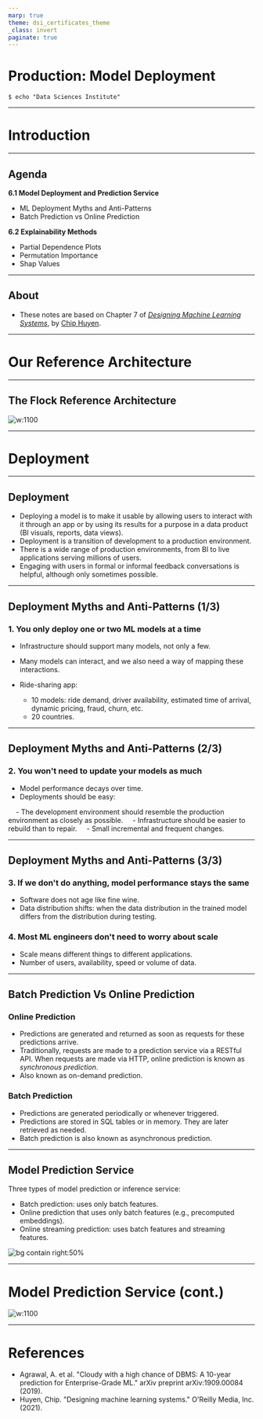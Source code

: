 ```yaml
---
marp: true
theme: dsi_certificates_theme
_class: invert
paginate: true
---
```


# Production: Model Deployment

```code
$ echo "Data Sciences Institute"
```
---

# Introduction

---

## Agenda

**6.1 Model Deployment and Prediction Service**
    
- ML Deployment Myths and Anti-Patterns
- Batch Prediction vs Online Prediction

**6.2 Explainability Methods**

- Partial Dependence Plots
- Permutation Importance
- Shap Values

---

## About

- These notes are based on Chapter 7 of [*Designing Machine Learning Systems*](https://huyenchip.com/books/), by [Chip Huyen](https://huyenchip.com/).

---

# Our Reference Architecture

---

## The Flock Reference Architecture

![w:1100](./images/06_flock_ref_arhitecture_highlighted_6.png)

<!-- Agrawal et al (2019) -->

---

# Deployment

---

## Deployment

- Deploying a model is to make it usable by allowing users to interact with it through an app or by using its results for a purpose in a data product (BI visuals, reports, data views).
- Deployment is a transition of development to a production environment. 
- There is a wide range of production environments, from BI to live applications serving millions of users.
- Engaging with users in formal or informal feedback conversations is helpful, although only sometimes possible.

---

## Deployment Myths and Anti-Patterns (1/3)

### 1. You only deploy one or two ML models at a time

- Infrastructure should support many models, not only a few.
- Many models can interact, and we also need a way of mapping these interactions.
- Ride-sharing app: 

    + 10 models: ride demand, driver availability, estimated time of arrival, dynamic pricing, fraud, churn, etc.
    + 20 countries.
---

## Deployment Myths and Anti-Patterns (2/3)

### 2. You won't need to update your models as much

- Model performance decays over time.
- Deployments should be easy:

    - The development environment should resemble the production environment as closely as possible.
    - Infrastructure should be easier to rebuild than to repair.
    - Small incremental and frequent changes.


---

## Deployment Myths and Anti-Patterns (3/3)

### 3. If we don't do anything, model performance stays the same

- Software does not age like fine wine.
- Data distribution shifts: when the data distribution in the trained model differs from the distribution during testing.


### 4. Most ML engineers don't need to worry about scale

- Scale means different things to different applications.
- Number of users, availability, speed or volume of data.

---

## Batch Prediction Vs Online Prediction

### Online Prediction

- Predictions are generated and returned as soon as requests for these predictions arrive.
- Traditionally, requests are made to a prediction service via a RESTful API. When requests are made via HTTP, online prediction is known as *synchronous prediction*. 
- Also known as on-demand prediction.


### Batch Prediction

- Predictions are generated periodically or whenever triggered.
- Predictions are stored in SQL tables or in memory. They are later retrieved as needed.
- Batch prediction is also known as asynchronous prediction.

---

## Model Prediction Service

Three types of model prediction or inference service:

- Batch prediction: uses only batch features.
- Online prediction that uses only batch features (e.g., precomputed embeddings).
- Online streaming prediction: uses batch features and streaming features.

![bg contain right:50%](./images/06_batch_prediction.png)

<!-- Batch Prediction (based on Huyen 2021) -->

---

# Model Prediction Service (cont.)

![w:1100](./images/06_model_prediction_service_comp.png)

<!-- Online Prediction (based on Huyen 2021) -->
<!-- Streaming Prediction (based on Huyen 2021) -->

---

# References

- Agrawal, A. et al. "Cloudy with a high chance of DBMS: A 10-year prediction for Enterprise-Grade ML." arXiv preprint arXiv:1909.00084 (2019).
- Huyen, Chip. "Designing machine learning systems." O'Reilly Media, Inc.(2021).
